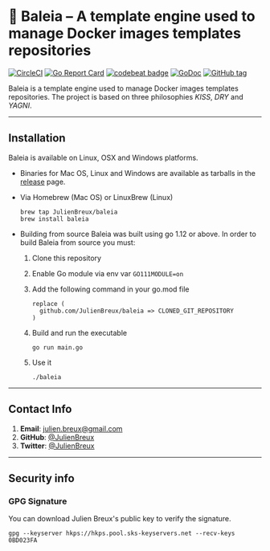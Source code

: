 # 🐋 Baleia – A template engine used to manage Docker images templates repositories

[![CircleCI](https://badgen.net/circleci/github/JulienBreux/baleia/master)](https://circleci.com/gh/JulienBreux/baleia)
[![Go Report Card](https://goreportcard.com/badge/github.com/JulienBreux/baleia)](https://goreportcard.com/report/github.com/JulienBreux/baleia)
[![codebeat badge](https://codebeat.co/badges/4cb0c1d1-6e1d-4219-aba9-083f18e23e09)](https://codebeat.co/projects/github-com-julienbreux-baleia-master)
[![GoDoc](https://godoc.org/github.com/JulienBreux/baleia?status.svg)](http://godoc.org/github.com/JulienBreux/baleia)
[![GitHub tag](https://img.shields.io/github/tag/JulienBreux/baleia.svg)](Tag)

Baleia is a template engine used to manage Docker images templates repositories.
The project is based on three philosophies *KISS*, *DRY* and *YAGNI*.

---

## Installation

Baleia is available on Linux, OSX and Windows platforms.

* Binaries for Mac OS, Linux and Windows are available as tarballs in the [release](https://github.com/JulienBreux/baleia/releases) page.

* Via Homebrew (Mac OS) or LinuxBrew (Linux)

   ```shell
   brew tap JulienBreux/baleia
   brew install baleia
   ```

* Building from source
   Baleia was built using go 1.12 or above. In order to build Baleia from source you must:
   1. Clone this repository
   2. Enable Go module via env var `GO111MODULE=on`
   3. Add the following command in your go.mod file

      ```text
      replace (
        github.com/JulienBreux/baleia => CLONED_GIT_REPOSITORY
      )
      ```

   4. Build and run the executable

        ```shell
        go run main.go
        ```

   5. Use it

        ```shell
        ./baleia
        ```

---

## Contact Info

1. **Email**:   julien.breux@gmail.com
2. **GitHub**:  [@JulienBreux](https://github.com/JulienBreux)
3. **Twitter**: [@JulienBreux](https://twitter.com/JulienBreux)

---

## Security info

### GPG Signature

You can download Julien Breux's public key to verify the signature.

```shell
gpg --keyserver hkps://hkps.pool.sks-keyservers.net --recv-keys 0BD023FA
```
